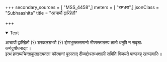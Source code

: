 +++
secondary_sources = [ "MSS_4458",]
meters = [ "स्रग्धरा",]
jsonClass = "Subhaashita"
title = "आचार्यौ द्वारिहेतौ"

+++

<details open><summary>Text</summary>

आचार्यौ द्वारिहेतौ (?) शरकलशभरौ (?) द्रोणभूस्तत्समानो भीष्मस्तातस्य तातो धनुषि न सदृशाः कर्णदुर्योधनाद्याः।  
इत्थं हन्तव्यचिन्ताकुलहृदयतला कौरवाणां पुरस्ताद् दीव्यद्दोःस्तम्भशाली समिति विजयते पाण्डवह् खाण्डवारिः॥
</details>
